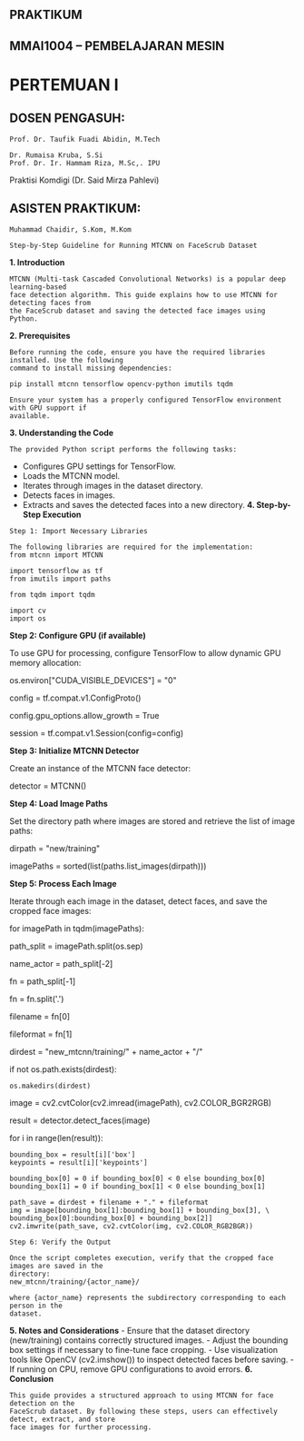 ## PRAKTIKUM

## MMAI1004 – PEMBELAJARAN MESIN

# PERTEMUAN I

## DOSEN PENGASUH:

```
Prof. Dr. Taufik Fuadi Abidin, M.Tech
```
```
Dr. Rumaisa Kruba, S.Si
Prof. Dr. Ir. Hammam Riza, M.Sc,. IPU
```
Praktisi Komdigi (Dr. Said Mirza Pahlevi)

## ASISTEN PRAKTIKUM:

```
Muhammad Chaidir, S.Kom, M.Kom
```

```
Step-by-Step Guideline for Running MTCNN on FaceScrub Dataset
```
**1. Introduction**

```
MTCNN (Multi-task Cascaded Convolutional Networks) is a popular deep learning-based
face detection algorithm. This guide explains how to use MTCNN for detecting faces from
the FaceScrub dataset and saving the detected face images using Python.
```
**2. Prerequisites**

```
Before running the code, ensure you have the required libraries installed. Use the following
command to install missing dependencies:
```
```
pip install mtcnn tensorflow opencv-python imutils tqdm
```
```
Ensure your system has a properly configured TensorFlow environment with GPU support if
available.
```
**3. Understanding the Code**

```
The provided Python script performs the following tasks:
```
- Configures GPU settings for TensorFlow.
- Loads the MTCNN model.
- Iterates through images in the dataset directory.
- Detects faces in images.
- Extracts and saves the detected faces into a new directory.
**4. Step-by-Step Execution**

```
Step 1: Import Necessary Libraries
```
```
The following libraries are required for the implementation:
from mtcnn import MTCNN
```
```
import tensorflow as tf
from imutils import paths
```
```
from tqdm import tqdm
```
```
import cv
import os
```

**Step 2: Configure GPU (if available)**

To use GPU for processing, configure TensorFlow to allow dynamic GPU memory
allocation:

os.environ["CUDA_VISIBLE_DEVICES"] = "0"

config = tf.compat.v1.ConfigProto()

config.gpu_options.allow_growth = True

session = tf.compat.v1.Session(config=config)

**Step 3: Initialize MTCNN Detector**

Create an instance of the MTCNN face detector:

detector = MTCNN()

**Step 4: Load Image Paths**

Set the directory path where images are stored and retrieve the list of image paths:

dirpath = "new/training"

imagePaths = sorted(list(paths.list_images(dirpath)))

**Step 5: Process Each Image**

Iterate through each image in the dataset, detect faces, and save the cropped face images:

for imagePath in tqdm(imagePaths):

path_split = imagePath.split(os.sep)

name_actor = path_split[-2]

fn = path_split[-1]

fn = fn.split('.')

filename = fn[0]

fileformat = fn[1]

dirdest = "new_mtcnn/training/" + name_actor + "/"

if not os.path.exists(dirdest):

```
os.makedirs(dirdest)
```
image = cv2.cvtColor(cv2.imread(imagePath), cv2.COLOR_BGR2RGB)

result = detector.detect_faces(image)

for i in range(len(result)):


```
bounding_box = result[i]['box']
keypoints = result[i]['keypoints']
```
```
bounding_box[0] = 0 if bounding_box[0] < 0 else bounding_box[0]
bounding_box[1] = 0 if bounding_box[1] < 0 else bounding_box[1]
```
```
path_save = dirdest + filename + "." + fileformat
img = image[bounding_box[1]:bounding_box[1] + bounding_box[3], \
bounding_box[0]:bounding_box[0] + bounding_box[2]]
cv2.imwrite(path_save, cv2.cvtColor(img, cv2.COLOR_RGB2BGR))
```
```
Step 6: Verify the Output
```
```
Once the script completes execution, verify that the cropped face images are saved in the
directory:
new_mtcnn/training/{actor_name}/
```
```
where {actor_name} represents the subdirectory corresponding to each person in the
dataset.
```
**5. Notes and Considerations**
    - Ensure that the dataset directory (new/training) contains correctly structured images.
    - Adjust the bounding box settings if necessary to fine-tune face cropping.
    - Use visualization tools like OpenCV (cv2.imshow()) to inspect detected faces before
       saving.
    - If running on CPU, remove GPU configurations to avoid errors.
**6. Conclusion**

```
This guide provides a structured approach to using MTCNN for face detection on the
FaceScrub dataset. By following these steps, users can effectively detect, extract, and store
face images for further processing.
```

